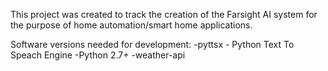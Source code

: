 This project was created to track the creation of the Farsight AI system for the purpose of home automation/smart home applications.

Software versions needed for development:
-pyttsx - Python Text To Speach Engine
-Python 2.7+
-weather-api
